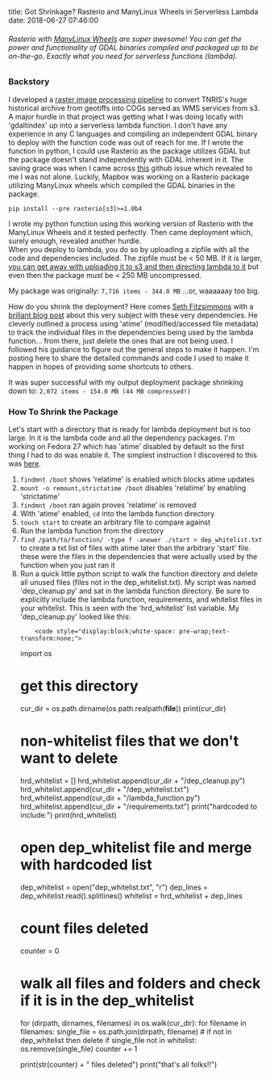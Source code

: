 title: Got Shrinkage? Rasterio and ManyLinux Wheels in Serverless Lambda
date: 2018-06-27 07:46:00

<h6>
  Rasterio with <a href="https://github.com/pypa/manylinux">ManyLinux Wheels</a> are super awesome! You can get the power and functionality of GDAL binaries compiled and packaged up to be on-the-go. Exactly what you need for serverless functions (lambda).
</h6>
<div class="blog_content">
  <h3>Backstory</h3>
  <p>
    I developed a <a href="./cog_machine">raster image processing pipeline</a> to convert TNRIS's huge historical archive from geotiffs into COGs served as WMS services from s3. A major hurdle in that project was getting what I was doing locally with 'gdaltindex' up into a serverless lambda function. I don't have any experience in any C languages and compiling an independent GDAL binary to deploy with the function code was out of reach for me. If I wrote the function in python, I could use Rasterio as the package utilizes GDAL but the package doesn't stand independently with GDAL inherent in it. The saving grace was when I came across <a href="https://github.com/mapbox/rasterio/issues/942">this</a> github issue which revealed to me I was not alone. Luckily, Mapbox was working on a Rasterio package utilizing ManyLinux wheels which compiled the GDAL binaries in the package.
  </p>
  <p>
    <code>pip install --pre rasterio[s3]>=1.0b4</code>
  </p>
  <p>
    I wrote my python function using this working version of Rasterio with the ManyLinux Wheels and it tested perfectly. Then came deployment which, surely enough, revealed another hurdle.
    <br/>
    When you deploy to lambda, you do so by uploading a zipfile with all the code and dependencies included. The zipfile must be < 50 MB. If it is larger, <a href="https://hackernoon.com/exploring-the-aws-lambda-deployment-limits-9a8384b0bec3">you can get away with uploading it to s3 and then directing lambda to it</a> but even then the package must be < 250 MB uncompressed.
  </p>
  <p>
    My package was originally: <code>7,716 items - 344.0 MB</code> ...or, waaaaaay too big.
  </p>
  <p>
    How do you shrink the deployment? Here comes <a href="https://github.com/mojodna">Seth Fitzsimmons</a> with a <a href="https://medium.com/@mojodna/slimming-down-lambda-deployment-zips-b3f6083a1dff">brillant blog post</a> about this very subject with these very dependencies. He cleverly outlined a process using 'atime' (modified/accessed file metadata) to track the individual files in the dependencies being used by the lambda function... from there, just delete the ones that are not being used. I followed his guidance to figure out the general steps to make it happen. I'm posting here to share the detailed commands and code I used to make it happen in hopes of providing some shortcuts to others.
  </p>
  <p>
    It was super successful with my output deployment package shrinking down to: <code>2,072 items - 154.0 MB (44 MB compressed!)</code>
  </p>

  <h3>How To Shrink the Package</h3>
  <p>
    Let's start with a directory that is ready for lambda deployment but is too large. In it is the lambda code and all the dependency packages. I'm working on Fedora 27 which has 'atime' disabled by default so the first thing I had to do was enable it. The simplest instruction I discovered to this was <a href="https://bugzilla.redhat.com/show_bug.cgi?id=75667">here</a>.
  </p>
  <ol>
    <li>
      <code>findmnt /boot</code> shows 'relatime' is enabled which blocks atime updates
    </li>
    <li>
      <code>mount -o remount,strictatime /boot</code> disables 'relatime' by enabling 'strictatime'
    </li>
    <li>
      <code>findmnt /boot</code> ran again proves 'relatime' is removed
    </li>
    <li>
      With 'atime' enabled, <code>cd</code> into the lambda function directory
    </li>
    <li>
      <code>touch start</code> to create an arbitrary file to compare against
    </li>
    <li>
      Run the lambda function from the directory
    </li>
    <li>
      <code>find /path/to/function/ -type f -anewer ./start > dep_whitelist.txt</code> to create a txt list of files with atime later than the arbitrary 'start' file. these were the files in the dependencies that were actually used by the function when you just ran it
    </li>
    <li>
      Run a quick little python script to walk the function directory and delete all unused files (files not in the dep_whitelist.txt). My script was named 'dep_cleanup.py' and sat in the lambda function directory. Be sure to explicitly include the lambda function, requirements, and whitelist files in your whitelist. This is seen with the 'hrd_whitelist' list variable. My 'dep_cleanup.py' looked like this:

        <code style="display:block;white-space: pre-wrap;text-transform:none;">
  import os

  # get this directory
  cur_dir = os.path.dirname(os.path.realpath(__file__))
  print(cur_dir)

  # non-whitelist files that we don't want to delete
  hrd_whitelist = []
  hrd_whitelist.append(cur_dir + "/dep_cleanup.py")
  hrd_whitelist.append(cur_dir + "/dep_whitelist.txt")
  hrd_whitelist.append(cur_dir + "/lambda_function.py")
  hrd_whitelist.append(cur_dir + "/requirements.txt")
  print("hardcoded to include:")
  print(hrd_whitelist)

  # open dep_whitelist file and merge with hardcoded list
  dep_whitelist = open("dep_whitelist.txt", "r")
  dep_lines = dep_whitelist.read().splitlines()
  whitelist = hrd_whitelist + dep_lines

  # count files deleted
  counter = 0

  # walk all files and folders and check if it is in the dep_whitelist
  for (dirpath, dirnames, filenames) in os.walk(cur_dir):
      for filename in filenames:
          single_file = os.path.join(dirpath, filename)
          # if not in dep_whitelist then delete
          if single_file not in whitelist:
              os.remove(single_file)
              counter += 1

  print(str(counter) + " files deleted")
  print("that's all folks!!")
        </code>
    </li>
  </ol>
</div>
